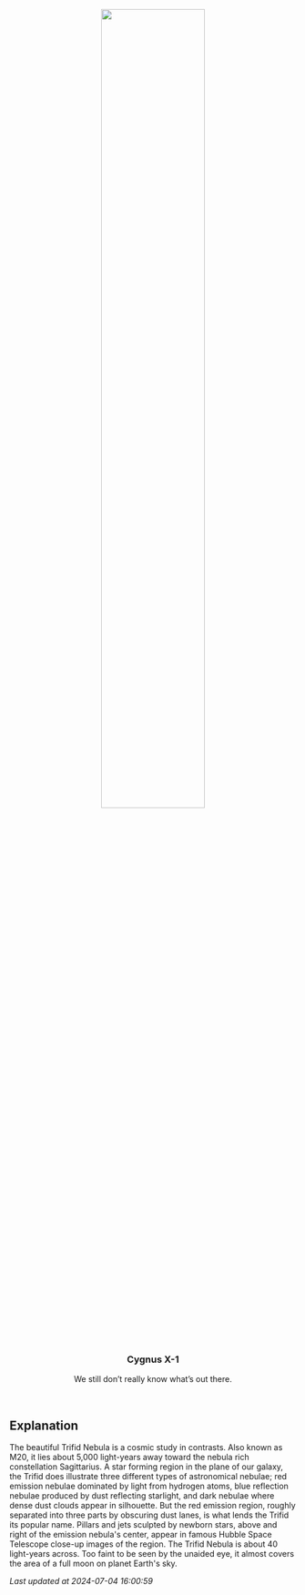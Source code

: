 <p align='center'>
    <img src='https://apod.nasa.gov/apod/image/2407/TrifidrecortesRGB1024.jpg' width='60%' />
    <h3 align="center">Cygnus X-1</h3>
    <p align="center">We still don’t really know what’s out there.</p>
</p>
<br/>

Explanation
--
The beautiful Trifid Nebula is a cosmic study in contrasts. Also known as M20, it lies about 5,000 light-years away toward the nebula rich constellation Sagittarius. A star forming region in the plane of our galaxy, the Trifid does illustrate three different types of astronomical nebulae; red emission nebulae dominated by light from hydrogen atoms, blue reflection nebulae produced by dust reflecting starlight, and dark nebulae where dense dust clouds appear in silhouette. But the red emission region, roughly separated into three parts by obscuring dust lanes, is what lends the Trifid its popular name. Pillars and jets sculpted by newborn stars, above and right of the emission nebula's center, appear in famous Hubble Space Telescope close-up images of the region. The Trifid Nebula is about 40 light-years across. Too faint to be seen by the unaided eye, it almost covers the area of a full moon on planet Earth's sky.


*Last updated at 2024-07-04 16:00:59*
